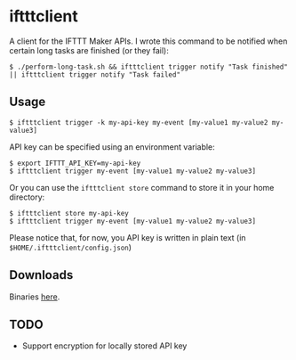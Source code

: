 # iftttclient

A client for the IFTTT Maker APIs.
I wrote this command to be notified when certain long tasks are finished (or they fail):

```
$ ./perform-long-task.sh && iftttclient trigger notify "Task finished" || iftttclient trigger notify "Task failed"
```

## Usage

```
$ iftttclient trigger -k my-api-key my-event [my-value1 my-value2 my-value3]
```

API key can be specified using an environment variable:

```
$ export IFTTT_API_KEY=my-api-key
$ iftttclient trigger my-event [my-value1 my-value2 my-value3]
```

Or you can use the `iftttclient store` command to store it in your home directory:

```
$ iftttclient store my-api-key
$ iftttclient trigger my-event [my-value1 my-value2 my-value3]
```

Please notice that, for now, you API key is written in plain text (in `$HOME/.iftttclient/config.json`)

## Downloads

Binaries [here](https://github.com/lorenzobenvenuti/iftttclient/releases).

## TODO

* Support encryption for locally stored API key
